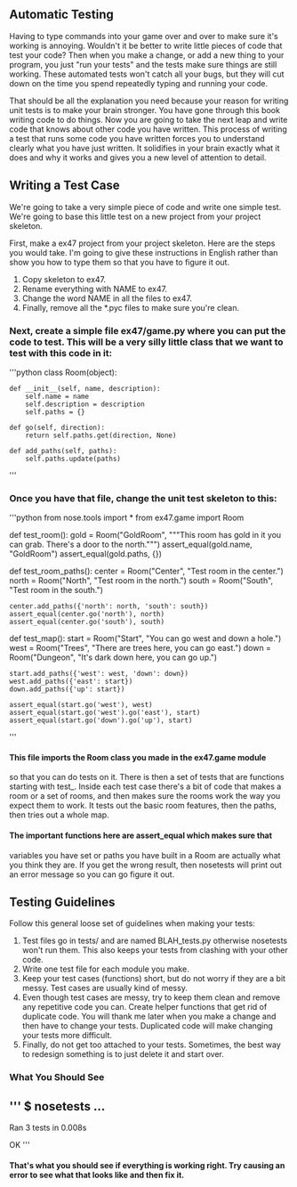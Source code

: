 ## Automatic Testing

Having to type commands into your game over and over to 
make sure it's working is annoying. Wouldn't it be better to write
little pieces of code that test your code? Then when you make a change,
or add a new thing to your program, you just "run your tests" and the
tests make sure things are still working. These automated tests won't
catch all your bugs, but they will cut down on the time you spend 
repeatedly typing and running your code.

That should be all the explanation you need because your reason for 
writing unit tests is to make your brain stronger. You have gone through
this book writing code to do things. Now you are going to take the next
leap and write code that knows about other code you have written. This
process of writing a test that runs some code you have written forces you
to understand clearly what you have just written. It solidifies in your 
brain exactly what it does and why it works and gives you a new level of
attention to detail.

## Writing a Test Case

We're going to take a very simple piece of code and write one simple test. 
We're going to base this little test on a new project from your project skeleton.

First, make a ex47 project from your project skeleton. Here are the
steps you would take. I'm going to give these instructions in English
rather than show you how to type them so that you have to figure it out.

1. Copy skeleton to ex47.
2. Rename everything with NAME to ex47.
3. Change the word NAME in all the files to ex47.
4. Finally, remove all the *.pyc files to make sure you're clean.

### Next, create a simple file ex47/game.py where you can put the code to test. This will be a very silly little class that we want to test with this code in it:
'''python
class Room(object):

    def __init__(self, name, description):
        self.name = name
        self.description = description
        self.paths = {}

    def go(self, direction):
        return self.paths.get(direction, None)

    def add_paths(self, paths):
        self.paths.update(paths)
'''
### Once you have that file, change the unit test skeleton to this:
'''python
from nose.tools import *
from ex47.game import Room


def test_room():
    gold = Room("GoldRoom",
                """This room has gold in it you can grab. There's a
                door to the north.""")
    assert_equal(gold.name, "GoldRoom")
    assert_equal(gold.paths, {})

def test_room_paths():
    center = Room("Center", "Test room in the center.")
    north = Room("North", "Test room in the north.")
    south = Room("South", "Test room in the south.")

    center.add_paths({'north': north, 'south': south})
    assert_equal(center.go('north'), north)
    assert_equal(center.go('south'), south)

def test_map():
    start = Room("Start", "You can go west and down a hole.")
    west = Room("Trees", "There are trees here, you can go east.")
    down = Room("Dungeon", "It's dark down here, you can go up.")

    start.add_paths({'west': west, 'down': down})
    west.add_paths({'east': start})
    down.add_paths({'up': start})

    assert_equal(start.go('west'), west)
    assert_equal(start.go('west').go('east'), start)
    assert_equal(start.go('down').go('up'), start)
'''
#### This file imports the Room class you made in the ex47.game module
  so that you can do tests on it. There is then a set of tests that 
  are functions starting with test_. Inside each test case there's a 
  bit of code that makes a room or a set of rooms, and then makes sure
  the rooms work the way you expect them to work. It tests out the basic
  room features, then the paths, then tries out a whole map.

#### The important functions here are assert_equal which makes sure that 
  variables you have set or paths you have built in a Room are actually
  what you think they are. If you get the wrong result, then nosetests 
  will print out an error message so you can go figure it out.


## Testing Guidelines

Follow this general loose set of guidelines when making your tests:

1. Test files go in tests/ and are named BLAH_tests.py otherwise 
   nosetests won't run them. This also keeps your tests from 
   clashing with your other code.
2. Write one test file for each module you make.
3. Keep your test cases (functions) short, but do not worry if 
   they are a bit messy. Test cases are usually kind of messy.
4. Even though test cases are messy, try to keep them clean 
   and remove any repetitive code you can. Create helper functions
   that get rid of duplicate code. You will thank me later when you
   make a change and then have to change your tests. Duplicated code 
   will make changing your tests more difficult.
5. Finally, do not get too attached to your tests. Sometimes, 
   the best way to redesign something is to just delete it and start over.

### What You Should See
'''
$ nosetests
...
----------------------------------------------------------------------
Ran 3 tests in 0.008s

OK
'''
#### That's what you should see if everything is working right. Try causing an error to see what that looks like and then fix it.
